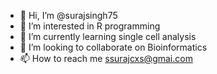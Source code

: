 - 👋 Hi, I’m @surajsingh75
- 👀 I’m interested in R programming
- 🌱 I’m currently learning single cell analysis
- 💞️ I’m looking to collaborate on Bioinformatics
- 📫 How to reach me ssurajcxs@gmai.com

<!---
surajsingh75/surajsingh75 is a ✨ special ✨ repository because its `README.md` (this file) appears on your GitHub profile.
You can click the Preview link to take a look at your changes.
--->
